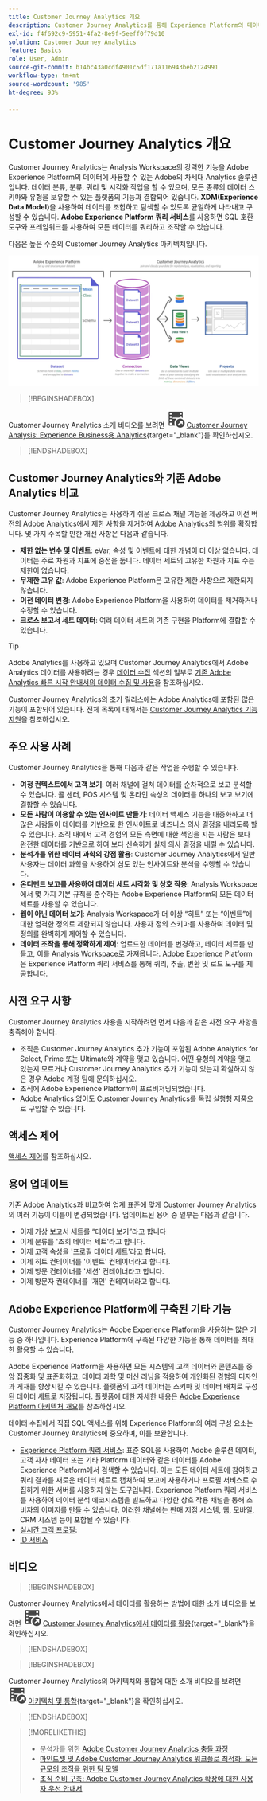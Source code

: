 ```yaml
---
title: Customer Journey Analytics 개요
description: Customer Journey Analytics를 통해 Experience Platform의 데이터와 함께 Analysis Workspace를 사용하는 방법을 알아봅니다.
exl-id: f4f692c9-5951-4fa2-8e9f-5eeff0f79d10
solution: Customer Journey Analytics
feature: Basics
role: User, Admin
source-git-commit: b14bc43a0cdf4901c5df171a116943beb2124991
workflow-type: tm+mt
source-wordcount: '985'
ht-degree: 93%

---
```


# Customer Journey Analytics 개요

Customer Journey Analytics는 Analysis Workspace의 강력한 기능을 Adobe Experience Platform의 데이터에 사용할 수 있는 Adobe의 차세대 Analytics 솔루션입니다. 데이터 분류, 분류, 쿼리 및 시각화 작업을 할 수 있으며, 모든 종류의 데이터 스키마와 유형을 보유할 수 있는 플랫폼의 기능과 결합되어 있습니다. **XDM(Experience Data Model)**&#x200B;을 사용하여 데이터를 조합하고 탐색할 수 있도록 균일하게 나타내고 구성할 수 있습니다. **Adobe Experience Platform 쿼리 서비스**&#x200B;를 사용하면 SQL 호환 도구와 프레임워크를 사용하여 모든 데이터를 쿼리하고 조작할 수 있습니다.

다음은 높은 수준의 Customer Journey Analytics 아키텍처입니다.

![이 섹션에 설명된 Customer Journey Analytics 아키텍처](assets/cja-architecture.png)


>[!BEGINSHADEBOX]

Customer Journey Analytics 소개 비디오를 보려면 ![VideoCheckedOut](/help/assets/icons/VideoCheckedOut.svg) [Customer Journey Analysis: Experience Business용 Analytics](https://video.tv.adobe.com/v/30090/?quality=12&learn=on){target="_blank"}를 확인하십시오.

>[!ENDSHADEBOX]


## Customer Journey Analytics와 기존 Adobe Analytics 비교

Customer Journey Analytics는 사용하기 쉬운 크로스 채널 기능을 제공하고 이전 버전의 Adobe Analytics에서 제한 사항을 제거하여 Adobe Analytics의 범위를 확장합니다. 몇 가지 주목할 만한 개선 사항은 다음과 같습니다.

* **제한 없는 변수 및 이벤트**: eVar, 속성 및 이벤트에 대한 개념이 더 이상 없습니다. 데이터는 주로 차원과 지표에 중점을 둡니다. 데이터 세트의 고유한 차원과 지표 수는 제한이 없습니다.
* **무제한 고유 값**: Adobe Experience Platform은 고유한 제한 사항으로 제한되지 않습니다.
* **이전 데이터 변경**: Adobe Experience Platform을 사용하여 데이터를 제거하거나 수정할 수 있습니다.
* **크로스 보고서 세트 데이터**: 여러 데이터 세트의 기존 구현을 Platform에 결합할 수 있습니다.

>[!TIP]
>
>Adobe Analytics를 사용하고 있으며 Customer Journey Analytics에서 Adobe Analytics 데이터를 사용하려는 경우 [데이터 수집](../data-ingestion/data-ingestion.md) 섹션의 일부로 [기존 Adobe Analytics 빠른 시작 안내서의 데이터 수집 및 사용](../data-ingestion/analytics.md)을 참조하십시오.

Customer Journey Analytics의 초기 릴리스에는 Adobe Analytics에 포함된 많은 기능이 포함되어 있습니다. 전체 목록에 대해서는 [Customer Journey Analytics 기능 지원](/help/getting-started/aa-vs-cja/cja-aa.md)을 참조하십시오.

## 주요 사용 사례

Customer Journey Analytics을 통해 다음과 같은 작업을 수행할 수 있습니다.

* **여정 컨텍스트에서 고객 보기**: 여러 채널에 걸쳐 데이터를 순차적으로 보고 분석할 수 있습니다. 콜 센터, POS 시스템 및 온라인 속성의 데이터를 하나의 보고 보기에 결합할 수 있습니다.
* **모든 사람이 이용할 수 있는 인사이트 만들기**: 데이터 액세스 기능을 대중화하고 더 많은 사람들이 데이터를 기반으로 한 인사이트로 비즈니스 의사 결정을 내리도록 할 수 있습니다. 조직 내에서 고객 경험의 모든 측면에 대한 책임을 지는 사람은 보다 완전한 데이터를 기반으로 하여 보다 신속하게 실제 의사 결정을 내릴 수 있습니다.
* **분석가를 위한 데이터 과학의 강점 활용**: Customer Journey Analytics에서 일반 사용자는 데이터 과학을 사용하여 심도 있는 인사이트와 분석을 수행할 수 있습니다.
* **온디맨드 보고를 사용하여 데이터 세트 시각화 및 상호 작용**: Analysis Workspace에서 몇 가지 기본 규칙을 준수하는 Adobe Experience Platform의 모든 데이터 세트를 사용할 수 있습니다.
* **웹이 아닌 데이터 보기**: Analysis Workspace가 더 이상 “히트” 또는 “이벤트”에 대한 엄격한 정의로 제한되지 않습니다. 사용자 정의 스키마를 사용하여 데이터 및 정의를 완벽하게 제어할 수 있습니다.
* **데이터 조작을 통해 정확하게 제어**: 업로드한 데이터를 변경하고, 데이터 세트를 만들고, 이를 Analysis Workspace로 가져옵니다. Adobe Experience Platform은 Experience Platform 쿼리 서비스를 통해 쿼리, 추출, 변환 및 로드 도구를 제공합니다.

## 사전 요구 사항

Customer Journey Analytics 사용을 시작하려면 먼저 다음과 같은 사전 요구 사항을 충족해야 합니다.

* 조직은 Customer Journey Analytics 추가 기능이 포함된 Adobe Analytics for Select, Prime 또는 Ultimate와 계약을 맺고 있습니다. 어떤 유형의 계약을 맺고 있는지 모르거나 Customer Journey Analytics 추가 기능이 있는지 확실하지 않은 경우 Adobe 계정 팀에 문의하십시오.
* 조직에 Adobe Experience Platform이 프로비저닝되었습니다.
* Adobe Analytics 없이도 Customer Journey Analytics를 독립 실행형 제품으로 구입할 수 있습니다.

## 액세스 제어

[액세스 제어](/help/technotes/access-control.md)를 참조하십시오.

## 용어 업데이트

기존 Adobe Analytics과 비교하여 업계 표준에 맞게 Customer Journey Analytics의 여러 기능이 이름이 변경되었습니다. 업데이트된 용어 중 일부는 다음과 같습니다.

* 이제 가상 보고서 세트를 “데이터 보기”라고 합니다
* 이제 분류를 &#39;조회 데이터 세트&#39;라고 합니다.
* 이제 고객 속성을 &#39;프로필 데이터 세트&#39;라고 합니다.
* 이제 히트 컨테이너를 &#39;이벤트&#39; 컨테이너라고 합니다.
* 이제 방문 컨테이너를 &#39;세션&#39; 컨테이너라고 합니다.
* 이제 방문자 컨테이너를 &#39;개인&#39; 컨테이너라고 합니다.

## Adobe Experience Platform에 구축된 기타 기능

Customer Journey Analytics는 Adobe Experience Platform을 사용하는 많은 기능 중 하나입니다. Experience Platform에 구축된 다양한 기능을 통해 데이터를 최대한 활용할 수 있습니다.

Adobe Experience Platform을 사용하면 모든 시스템의 고객 데이터와 콘텐츠를 중앙 집중화 및 표준화하고, 데이터 과학 및 머신 러닝을 적용하여 개인화된 경험의 디자인과 게재를 향상시킬 수 있습니다. 플랫폼의 고객 데이터는 스키마 및 데이터 배치로 구성된 데이터 세트로 저장됩니다. 플랫폼에 대한 자세한 내용은 [Adobe Experience Platform 아키텍처 개요](https://experienceleague.adobe.com/docs/platform-learn/tutorials/intro-to-platform/basic-architecture.html?lang=ko-KR)를 참조하십시오.

데이터 수집에서 직접 SQL 액세스를 위해 Experience Platform의 여러 구성 요소는 Customer Journey Analytics에 중요하며, 이를 보완합니다.

* [Experience Platform 쿼리 서비스](https://experienceleague.adobe.com/docs/experience-platform/query/home.html?lang=ko-KR): 표준 SQL을 사용하여 Adobe 솔루션 데이터, 고객 자사 데이터 또는 기타 Platform 데이터와 같은 데이터를 Adobe Experience Platform에서 검색할 수 있습니다. 이는 모든 데이터 세트에 참여하고 쿼리 결과를 새로운 데이터 세트로 캡처하여 보고에 사용하거나 프로필 서비스로 수집하기 위한 서버를 사용하지 않는 도구입니다. Experience Platform 쿼리 서비스를 사용하여 데이터 분석 에코시스템을 빌드하고 다양한 상호 작용 채널을 통해 소비자의 이미지를 만들 수 있습니다. 이러한 채널에는 판매 지점 시스템, 웹, 모바일, CRM 시스템 등이 포함될 수 있습니다.
* [실시간 고객 프로필](https://experienceleague.adobe.com/docs/experience-platform/profile/home.html?lang=ko-KR):
* [ID 서비스](https://experienceleague.adobe.com/docs/experience-platform/sources/home.html?lang=ko-KR)

## 비디오

>[!BEGINSHADEBOX]

Customer Journey Analytics에서 데이터를 활용하는 방법에 대한 소개 비디오를 보려면 ![VideoCheckedOut](/help/assets/icons/VideoCheckedOut.svg) [Customer Journey Analytics에서 데이터를 활용](https://video.tv.adobe.com/v/32112/?quality=12&learn=on){target="_blank"}을 확인하십시오.

>[!ENDSHADEBOX]

>[!BEGINSHADEBOX]

Customer Journey Analytics의 아키텍처와 통합에 대한 소개 비디오를 보려면 ![VideoCheckedOut](/help/assets/icons/VideoCheckedOut.svg) [아키텍처 및 통합](https://video.tv.adobe.com/v/32483/?quality=12&learn=on){target="_blank"}을 확인하십시오.

>[!ENDSHADEBOX]

>[!MORELIKETHIS]
>
>* 분석가를 위한 [Adobe Customer Journey Analytics 충돌 과정](https://experienceleaguecommunities.adobe.com/t5/adobe-analytics-blogs/adobe-customer-journey-analytics-crash-course-for-analysts/ba-p/719261)
>* [마인드셋 및 Adobe Customer Journey Analytics 워크플로 최적화: 모든 규모의 조직을 위한 팀 모델](https://experienceleaguecommunities.adobe.com/t5/adobe-analytics-blogs/optimizing-your-mindset-and-adobe-customer-journey-analytics/ba-p/721456)
>* [조직 준비 구축: Adobe Customer Journey Analytics 확장에 대한 사용자 우선 안내서](https://experienceleaguecommunities.adobe.com/t5/adobe-analytics-blogs/building-organizational-readiness-a-people-first-guide-to/ba-p/723273)

